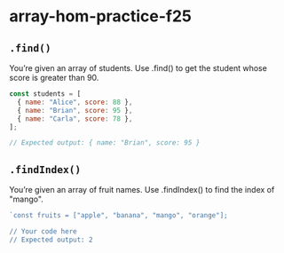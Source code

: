 # array-hom-practice-f25

## `.find()`

You’re given an array of students. Use .find() to get the student whose score is greater than 90.

```js
const students = [
  { name: "Alice", score: 88 },
  { name: "Brian", score: 95 },
  { name: "Carla", score: 78 },
];

// Expected output: { name: "Brian", score: 95 }
```

## `.findIndex()`

You’re given an array of fruit names. Use .findIndex() to find the index of "mango".

```js
`const fruits = ["apple", "banana", "mango", "orange"];

// Your code here
// Expected output: 2
```